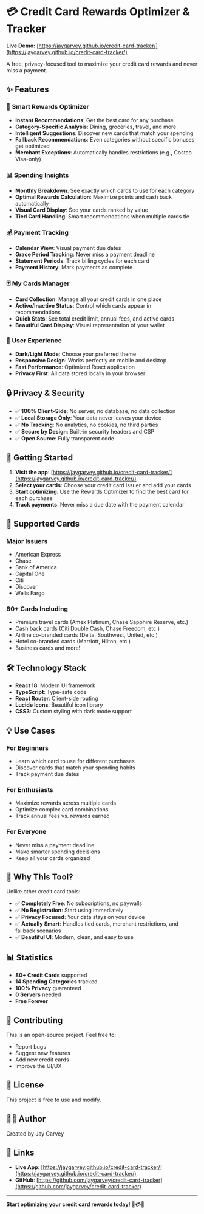 # 💳 Credit Card Rewards Optimizer & Tracker

**Live Demo:** [https://jaygarvey.github.io/credit-card-tracker/](https://jaygarvey.github.io/credit-card-tracker/)

A free, privacy-focused tool to maximize your credit card rewards and never miss a payment.

## ✨ Features

### 🎯 Smart Rewards Optimizer
- **Instant Recommendations**: Get the best card for any purchase
- **Category-Specific Analysis**: Dining, groceries, travel, and more
- **Intelligent Suggestions**: Discover new cards that match your spending
- **Fallback Recommendations**: Even categories without specific bonuses get optimized
- **Merchant Exceptions**: Automatically handles restrictions (e.g., Costco Visa-only)

### 📊 Spending Insights
- **Monthly Breakdown**: See exactly which cards to use for each category
- **Optimal Rewards Calculation**: Maximize points and cash back automatically
- **Visual Card Display**: See your cards ranked by value
- **Tied Card Handling**: Smart recommendations when multiple cards tie

### 💰 Payment Tracking
- **Calendar View**: Visual payment due dates
- **Grace Period Tracking**: Never miss a payment deadline
- **Statement Periods**: Track billing cycles for each card
- **Payment History**: Mark payments as complete

### 🃏 My Cards Manager
- **Card Collection**: Manage all your credit cards in one place
- **Active/Inactive Status**: Control which cards appear in recommendations
- **Quick Stats**: See total credit limit, annual fees, and active cards
- **Beautiful Card Display**: Visual representation of your wallet

### 🎨 User Experience
- **Dark/Light Mode**: Choose your preferred theme
- **Responsive Design**: Works perfectly on mobile and desktop
- **Fast Performance**: Optimized React application
- **Privacy First**: All data stored locally in your browser

## 🔒 Privacy & Security

- ✅ **100% Client-Side**: No server, no database, no data collection
- ✅ **Local Storage Only**: Your data never leaves your device
- ✅ **No Tracking**: No analytics, no cookies, no third parties
- ✅ **Secure by Design**: Built-in security headers and CSP
- ✅ **Open Source**: Fully transparent code

## 🚀 Getting Started

1. **Visit the app**: [https://jaygarvey.github.io/credit-card-tracker/](https://jaygarvey.github.io/credit-card-tracker/)
2. **Select your cards**: Choose your credit card issuer and add your cards
3. **Start optimizing**: Use the Rewards Optimizer to find the best card for each purchase
4. **Track payments**: Never miss a due date with the payment calendar

## 📱 Supported Cards

### Major Issuers
- American Express
- Chase
- Bank of America
- Capital One
- Citi
- Discover
- Wells Fargo

### 80+ Cards Including
- Premium travel cards (Amex Platinum, Chase Sapphire Reserve, etc.)
- Cash back cards (Citi Double Cash, Chase Freedom, etc.)
- Airline co-branded cards (Delta, Southwest, United, etc.)
- Hotel co-branded cards (Marriott, Hilton, etc.)
- Business cards and more!

## 🛠️ Technology Stack

- **React 18**: Modern UI framework
- **TypeScript**: Type-safe code
- **React Router**: Client-side routing
- **Lucide Icons**: Beautiful icon library
- **CSS3**: Custom styling with dark mode support

## 💡 Use Cases

### For Beginners
- Learn which card to use for different purchases
- Discover cards that match your spending habits
- Track payment due dates

### For Enthusiasts
- Maximize rewards across multiple cards
- Optimize complex card combinations
- Track annual fees vs. rewards earned

### For Everyone
- Never miss a payment deadline
- Make smarter spending decisions
- Keep all your cards organized

## 🌟 Why This Tool?

Unlike other credit card tools:
- ✅ **Completely Free**: No subscriptions, no paywalls
- ✅ **No Registration**: Start using immediately
- ✅ **Privacy Focused**: Your data stays on your device
- ✅ **Actually Smart**: Handles tied cards, merchant restrictions, and fallback scenarios
- ✅ **Beautiful UI**: Modern, clean, and easy to use

## 📊 Statistics

- **80+ Credit Cards** supported
- **14 Spending Categories** tracked
- **100% Privacy** guaranteed
- **0 Servers** needed
- **Free Forever**

## 🤝 Contributing

This is an open-source project. Feel free to:
- Report bugs
- Suggest new features
- Add new credit cards
- Improve the UI/UX

## 📄 License

This project is free to use and modify.

## 👨‍💻 Author

Created by Jay Garvey

## 🔗 Links

- **Live App**: [https://jaygarvey.github.io/credit-card-tracker/](https://jaygarvey.github.io/credit-card-tracker/)
- **GitHub**: [https://github.com/jaygarvey/credit-card-tracker](https://github.com/jaygarvey/credit-card-tracker)

---

**Start optimizing your credit card rewards today!** 🎯💳✨
